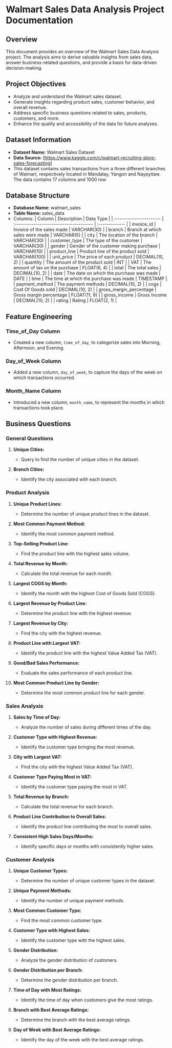 # Walmart Sales Data Analysis Project Documentation

## Overview

This document provides an overview of the Walmart Sales Data Analysis project. The analysis aims to derive valuable insights from sales data, answer business-related questions, and provide a basis for data-driven decision-making.

## Project Objectives

- Analyze and understand the Walmart sales dataset.
- Generate insights regarding product sales, customer behavior, and overall revenue.
- Address specific business questions related to sales, products, customers, and more.
- Enhance the quality and accessibility of the data for future analyses.

## Dataset Information

- **Dataset Name:** Walmart Sales Dataset
- **Data Source:** [https://www.kaggle.com/c/walmart-recruiting-store-sales-forecasting]
- This dataset contains sales transactions from a three different branches of Walmart, respectively located in Mandalay, Yangon and Naypyitaw. The data contains 17 columns and 1000 row

## Database Structure

- **Database Name:** walmart_sales
- **Table Name:** sales_data
- Columns:
| Column                  | Description                             | Data Type      |
| :---------------------- | :-------------------------------------- | :------------- |
| invoice_id              | Invoice of the sales made               | VARCHAR(30)    |
| branch                  | Branch at which sales were made         | VARCHAR(5)     |
| city                    | The location of the branch              | VARCHAR(30)    |
| customer_type           | The type of the customer                | VARCHAR(30)    |
| gender                  | Gender of the customer making purchase  | VARCHAR(10)    |
| product_line            | Product line of the product sold        | VARCHAR(100)   |
| unit_price              | The price of each product               | DECIMAL(10, 2) |
| quantity                | The amount of the product sold          | INT            |
| VAT                     | The amount of tax on the purchase       | FLOAT(6, 4)    |
| total                   | The total sales                         | DECIMAL(10, 2) |
| date                    | The date on which the purchase was made | DATE           |
| time                    | The time at which the purchase was made | TIMESTAMP      |
| payment_method          | The payment methods                     | DECIMAL(10, 2) |
| cogs                    | Cost Of Goods sold                      | DECIMAL(10, 2) |
| gross_margin_percentage | Gross margin percentage                 | FLOAT(11, 9)   |
| gross_income            | Gross Income                            | DECIMAL(10, 2) |
| rating                  | Rating                                  | FLOAT(2, 1)    |

  
## Feature Engineering

### Time_of_Day Column
- Created a new column, `time_of_day`, to categorize sales into Morning, Afternoon, and Evening.

### Day_of_Week Column
- Added a new column, `day_of_week`, to capture the days of the week on which transactions occurred.

### Month_Name Column
- Introduced a new column, `month_name`, to represent the months in which transactions took place.

## Business Questions

### General Questions

1. **Unique Cities:**
   - Query to find the number of unique cities in the dataset.

2. **Branch Cities:**
   - Identify the city associated with each branch.

### Product Analysis

1. **Unique Product Lines:**
   - Determine the number of unique product lines in the dataset.

2. **Most Common Payment Method:**
   - Identify the most common payment method.

3. **Top-Selling Product Line:**
   - Find the product line with the highest sales volume.

4. **Total Revenue by Month:**
   - Calculate the total revenue for each month.

5. **Largest COGS by Month:**
   - Identify the month with the highest Cost of Goods Sold (COGS).

6. **Largest Revenue by Product Line:**
   - Determine the product line with the highest revenue.

7. **Largest Revenue by City:**
   - Find the city with the highest revenue.

8. **Product Line with Largest VAT:**
   - Identify the product line with the highest Value Added Tax (VAT).

9. **Good/Bad Sales Performance:**
   - Evaluate the sales performance of each product line.

10. **Most Common Product Line by Gender:**
    - Determine the most common product line for each gender.

### Sales Analysis

1. **Sales by Time of Day:**
   - Analyze the number of sales during different times of the day.

2. **Customer Type with Highest Revenue:**
   - Identify the customer type bringing the most revenue.

3. **City with Largest VAT:**
   - Find the city with the highest Value Added Tax (VAT).

4. **Customer Type Paying Most in VAT:**
   - Identify the customer type paying the most in VAT.

5. **Total Revenue by Branch:**
   - Calculate the total revenue for each branch.

6. **Product Line Contribution to Overall Sales:**
   - Identify the product line contributing the most to overall sales.

7. **Consistent High Sales Days/Months:**
   - Identify specific days or months with consistently higher sales.

### Customer Analysis

1. **Unique Customer Types:**
   - Determine the number of unique customer types in the dataset.

2. **Unique Payment Methods:**
   - Identify the number of unique payment methods.

3. **Most Common Customer Type:**
   - Find the most common customer type.

4. **Customer Type with Highest Sales:**
   - Identify the customer type with the highest sales.

5. **Gender Distribution:**
   - Analyze the gender distribution of customers.

6. **Gender Distribution per Branch:**
   - Determine the gender distribution per branch.

7. **Time of Day with Most Ratings:**
   - Identify the time of day when customers give the most ratings.

8. **Branch with Best Average Ratings:**
   - Determine the branch with the best average ratings.

9. **Day of Week with Best Average Ratings:**
   - Identify the day of the week with the best average ratings.
